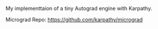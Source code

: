 My implementtaion of a tiny Autograd engine with Karpathy. 

Micrograd Repo: https://github.com/karpathy/micrograd
